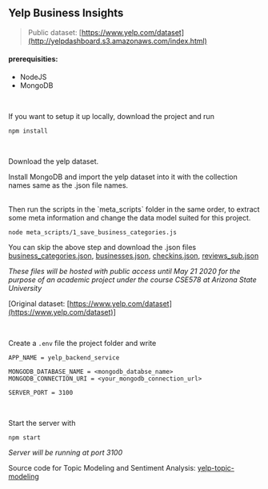 ## Yelp Business Insights

> Public dataset: [https://www.yelp.com/dataset](http://yelpdashboard.s3.amazonaws.com/index.html)


#### prerequisities:
* NodeJS
* MongoDB

<br>

If you want to setup it up locally, download the project and run
```
npm install
```

<br>

Download the yelp dataset.

Install MongoDB and import the yelp dataset into it with the collection names same as the .json file names.

<br>
Then run the scripts in the `meta_scripts` folder in the same order, to extract some meta information and change the data model suited for this project.

```
node meta_scripts/1_save_business_categories.js
```

You can skip the above step and download the .json files [business_categories.json](https://yelpasucse578data.s3.amazonaws.com/business_categories.json), [businesses.json](https://yelpasucse578data.s3.amazonaws.com/businesses.json), [checkins.json](https://yelpasucse578data.s3.amazonaws.com/checkins.json), [reviews_sub.json](https://yelpasucse578data.s3.amazonaws.com/reviews_sub.json)

_These files will be hosted with public access until May 21 2020 for the purpose of an academic project under the course CSE578 at Arizona State University_

[Original dataset: [https://www.yelp.com/dataset](https://www.yelp.com/dataset)]


<br>

Create a `.env` file the project folder and write
```
APP_NAME = yelp_backend_service

MONGODB_DATABASE_NAME = <mongodb_databse_name>
MONGODB_CONNECTION_URI = <your_mongodb_connection_url>

SERVER_PORT = 3100
```

<br>

Start the server with 
```
npm start
```

*Server will be running at port 3100*


Source code for Topic Modeling and Sentiment Analysis: [yelp-topic-modeling](https://github.com/ramchalla7684/yelp-topic-modeling)
